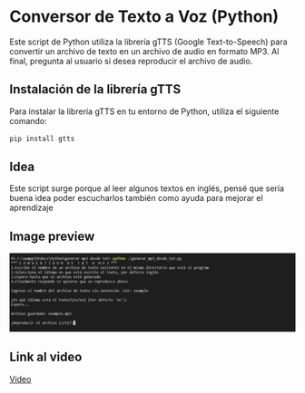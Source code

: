 # Conversor de Texto a Voz (Python)
Este script de Python utiliza la librería gTTS (Google Text-to-Speech) para convertir un archivo de texto en un archivo de audio en formato MP3. Al final, pregunta al usuario si desea reproducir el archivo de audio.

## Instalación de la librería gTTS
Para instalar la librería gTTS en tu entorno de Python, utiliza el siguiente comando:

```bash
pip install gtts
```

## Idea
Este script surge porque al leer algunos textos en inglés, pensé que sería buena idea poder escucharlos también como ayuda para mejorar el aprendizaje

## Image preview
![Preview](https://raw.githubusercontent.com/isromar/Python/main/generar%20mp3%20desde%20txt/preview.JPG)

## Link al video
[Video](https://youtu.be/skiGZmFa36k)